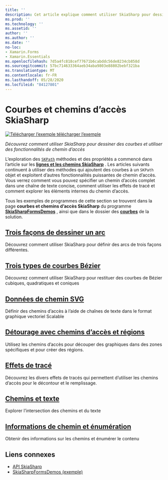 ```yaml
---
title: ''
description: Cet article explique comment utiliser SkiaSharp pour dessiner des courbes et utiliser des fonctionnalités de chemin d’accès dans des Xamarin.Forms applications, et illustre cela avec un exemple de code.
ms.prod: ''
ms.technology: ''
ms.assetid: ''
author: ''
ms.author: ''
ms.date: ''
no-loc:
- Xamarin.Forms
- Xamarin.Essentials
ms.openlocfilehash: 7d5a4fc818cef77671b6cabddc56de8234cb858d
ms.sourcegitcommit: 57bc714633364aeb34aba9803e88802bebf321ba
ms.translationtype: MT
ms.contentlocale: fr-FR
ms.lasthandoff: 05/28/2020
ms.locfileid: "84127801"
---
```

# <a name="skiasharp-curves-and-paths"></a>Courbes et chemins d’accès SkiaSharp

[![Télécharger ](~/media/shared/download.png) l’exemple télécharger l’exemple](https://docs.microsoft.com/samples/xamarin/xamarin-forms-samples/skiasharpforms-demos)

_Découvrez comment utiliser SkiaSharp pour dessiner des courbes et utiliser des fonctionnalités de chemin d’accès_

L’exploration des [`SKPath`](xref:SkiaSharp.SKPath) méthodes et des propriétés a commencé dans l’article sur les [**lignes et les chemins SkiaSharp**](../paths/index.md) . Les articles suivants continuent à utiliser des méthodes qui ajoutent des courbes à un `SKPath` objet et exploitent d’autres fonctionnalités puissantes de chemin d’accès. Vous verrez comment vous pouvez spécifier un chemin d’accès complet dans une chaîne de texte concise, comment utiliser les effets de tracé et comment explorer les éléments internes du chemin d’accès.

Tous les exemples de programmes de cette section se trouvent dans la page **courbes et chemins d’accès SkiaSharp** du programme [**SkiaSharpFormsDemos**](https://docs.microsoft.com/samples/xamarin/xamarin-forms-samples/skiasharpforms-demos) , ainsi que dans le dossier des [**courbes**](https://github.com/xamarin/xamarin-forms-samples/tree/master/SkiaSharpForms/Demos/Demos/SkiaSharpFormsDemos/Curves) de la solution.

## <a name="three-ways-to-draw-an-arc"></a>[Trois façons de dessiner un arc](arcs.md)

Découvrez comment utiliser SkiaSharp pour définir des arcs de trois façons différentes.

## <a name="three-types-of-bzier-curves"></a>[Trois types de courbes Bézier](beziers.md)

Découvrez comment utiliser SkiaSharp pour restituer des courbes de Bézier cubiques, quadratiques et coniques

## <a name="svg-path-data"></a>[Données de chemin SVG](path-data.md)

Définir des chemins d’accès à l’aide de chaînes de texte dans le format graphique vectoriel Scalable

## <a name="clipping-with-paths-and-regions"></a>[Détourage avec chemins d’accès et régions](clipping.md)

Utilisez les chemins d’accès pour découper des graphiques dans des zones spécifiques et pour créer des régions.

## <a name="path-effects"></a>[Effets de tracé](effects.md)

Découvrez les divers effets de tracés qui permettent d’utiliser les chemins d’accès pour le décontour et le remplissage.

## <a name="paths-and-text"></a>[Chemins et texte](text-paths.md)

Explorer l’intersection des chemins et du texte

## <a name="path-information-and-enumeration"></a>[Informations de chemin et énumération](information.md)

Obtenir des informations sur les chemins et énumérer le contenu

## <a name="related-links"></a>Liens connexes

- [API SkiaSharp](https://docs.microsoft.com/dotnet/api/skiasharp)
- [SkiaSharpFormsDemos (exemple)](https://docs.microsoft.com/samples/xamarin/xamarin-forms-samples/skiasharpforms-demos)
